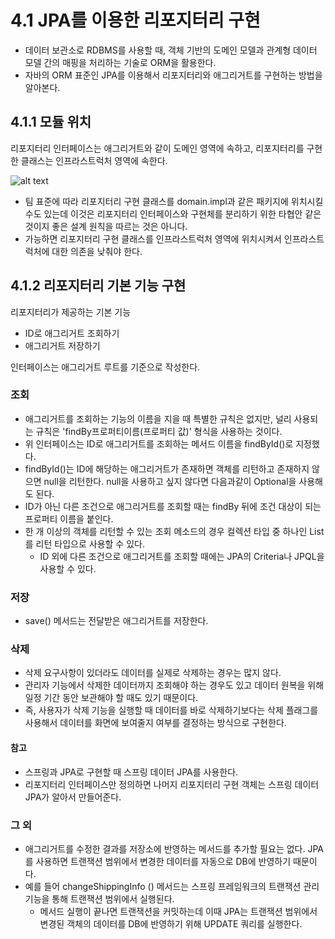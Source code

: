 # 4.1 JPA를 이용한 리포지터리 구현

- 데이터 보관소로 RDBMS를 사용할 때, 객체 기반의 도메인 모델과 관계형 데이터 모델 간의 매핑을 처리하는 기술로 ORM을 활용한다.
- 자바의 ORM 표준인 JPA를 이용해서 리포지터리와 애그리거트를 구현하는 방법을 알아본다.

## 4.1.1 모듈 위치
리포지터리 인터페이스는 애그리거트와 같이 도메인 영역에 속하고, 리포지터리를 구현한 클래스는 인프라스트럭처 영역에 속한다.

![alt text](image/image_4-1.png)
- 팀 표준에 따라 리포지터리 구현 클래스를 domain.impl과 같은 패키지에 위치시킬 수도 있는데 이것은 리포지터리 인터페이스와 구현체를 분리하기 위한 타협안 같은 것이지 좋은 설계 원칙을 따르는 것은 아니다.
- 가능하면 리포지터리 구현 클래스를 인프라스트럭처 영역에 위치시켜서 인프라스트럭처에 대한 의존을 낮춰야 한다.

## 4.1.2 리포지터리 기본 기능 구현

리포지터리가 제공하는 기본 기능
- ID로 애그리거트 조회하기
- 애그리거트 저장하기

인터페이스는 애그리거트 루트를 기준으로 작성한다.

### 조회

- 애그리거트를 조회하는 기능의 이름을 지을 때 특별한 규칙은 없지만, 널리 사용되는 규칙은 'findBy프로퍼티이름(프로퍼티 값)' 형식을 사용하는 것이다. 
- 위 인터페이스는 ID로 애그리거트를 조회하는 메서드 이름을 findById()로 지정했다.
- findById()는 ID에 해당하는 애그리거트가 존재하면 객체를 리턴하고 존재하지 않으면 null을 리턴한다. null을 사용하고 싶지 않다면 다음과같이 Optional을 사용해도 된다.
- ID가 아닌 다른 조건으로 애그리거트를 조회할 때는 findBy 뒤에 조건 대상이 되는 프로퍼티 이름을 붙인다.
- 한 개 이상의 객체를 리턴할 수 있는 조회 메소드의 경우 컬렉션 타입 중 하나인 List를 리턴 타입으로 사용할 수 있다.
    - ID 외에 다른 조건으로 애그리거트를 조회할 때에는 JPA의 Criteria나 JPQL을 사용할 수 있다.

### 저장
- save() 메서드는 전달받은 애그리거트를 저장한다.

### 삭제
- 삭제 요구사항이 있더라도 데이터를 실제로 삭제하는 경우는 많지 않다. 
- 관리자 기능에서 삭제한 데이터까지 조회해야 하는 경우도 있고 데이터 원복을 위해 일정 기간 동안 보관해야 할 때도 있기 때문이다. 
- 즉, 사용자가 삭제 기능을 실행할 때 데이터를 바로 삭제하기보다는 삭제 플래그를 사용해서 데이터를 화면에 보여줄지 여부를 결정하는 방식으로 구현한다.

#### 참고
- 스프링과 JPA로 구현할 때 스프링 데이터 JPA를 사용한다. 
- 리포지터리 인터페이스만 정의하면 나머지 리포지터리 구현 객체는 스프링 데이터 JPA가 알아서 만들어준다.

### 그 외
- 애그리거트를 수정한 결과를 저장소에 반영하는 메서드를 추가할 필요는 없다. JPA를 사용하면 트랜잭션 범위에서 변경한 데이터를 자동으로 DB에 반영하기 때문이다. 
- 예를 들어 changeShippingInfo () 메서드는 스프링 프레임워크의 트랜잭션 관리 기능을 통해 트랜잭션 범위에서 실행된다. 
    - 메서드 실행이 끝나면 트랜잭션을 커밋하는데 이때 JPA는 트랜잭션 범위에서 변경된 객체의 데이터를 DB에 반영하기 위해 UPDATE 쿼리를 실행한다.